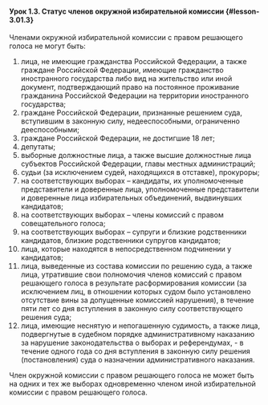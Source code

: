 #### Урок 1.3. Статус членов окружной избирательной комиссии {#lesson-3.01.3}

Членами окружной избирательной комиссии с правом решающего голоса не могут быть:

1) лица, не имеющие гражданства Российской Федерации, а также граждане Российской Федерации, имеющие гражданство иностранного государства либо вид на жительство или иной документ, подтверждающий право на постоянное проживание гражданина Российской Федерации на территории иностранного государства;
2) граждане Российской Федерации, признанные решением суда, вступившим в законную силу, недееспособными, ограниченно дееспособными;
3) граждане Российской Федерации, не достигшие 18 лет;
4) депутаты;
5) выборные должностные лица, а также высшие должностные лица субъектов Российской Федерации, главы местных администраций;
6) судьи (за исключением судей, находящихся в отставке), прокуроры;
7) на соответствующих выборах – кандидаты, их уполномоченные представители и доверенные лица, уполномоченные представители и доверенные лица избирательных объединений, выдвинувших кандидатов;
8) на соответствующих выборах – члены комиссий с правом совещательного голоса;
9) на соответствующих выборах – супруги и близкие родственники кандидатов, близкие родственники супругов кандидатов;
10) лица, которые находятся в непосредственном подчинении у кандидатов;
11) лица, выведенные из состава комиссии по решению суда, а также лица, утратившие свои полномочия членов комиссий с правом решающего голоса в результате расформирования комиссии (за исключением лиц, в отношении которых судом было установлено отсутствие вины за допущенные комиссией нарушения), в течение пяти лет со дня вступления в законную силу соответствующего решения суда;
12) лица, имеющие неснятую и непогашенную судимость, а также лица, подвергнутые в судебном порядке административному наказанию за нарушение законодательства о выборах и референдумах, - в течение одного года со дня вступления в законную силу решения (постановления) суда о назначении административного  наказания.

Член окружной комиссии с правом решающего голоса не может быть на одних и тех же выборах одновременно членом иной избирательной комиссии с правом решающего голоса.
